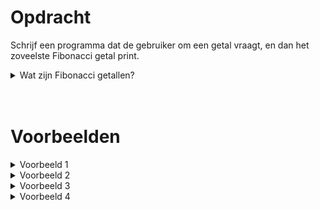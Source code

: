 # <b>Opdracht</b>
Schrijf een programma dat de gebruiker om een getal vraagt, en dan het zoveelste Fibonacci getal print.

<details markdown="1"><summary>Wat zijn Fibonacci getallen?</summary>
De Fibonacci getallen vormen een reeks van getallen waarbij elk getal de som is van de vorige twee. Men begint meestal met `1` en `1`, waardoor het derde getal dus `2` is (`1+1=2`). De eerste 20 Fibonacci getallen zijn:

<style>
  th, td {
    white-space: nowrap;
  }
</style>
<table class="table" style="width:50%">
  <thead>
    <tr>
      <th style="font-size:1.2em;">Index</th>
      <th style="font-size:1.2em">Fibonacci getal</th>
      <th style="font-size:1.2em">Waarom?</th>
    </tr>
  </thead>
  <tbody>
    <tr>
      <td>1</td>
      <td>1</td>
      <td></td>
    </tr>
    <tr>
      <td>2</td>
      <td>1</td>
      <td></td>
    </tr>
    <tr>
      <td>3</td>
      <td>2</td>
      <td><code>1 + 1 = 2</code></td>
    </tr>
    <tr>
      <td>4</td>
      <td>3</td>
      <td><code>1 + 2 = 3</code></td>
    </tr>
    <tr>
      <td>5</td>
      <td>5</td>
      <td><code>2 + 3 = 5</code></td>
    </tr>
    <tr>
      <td>6</td>
      <td>8</td>
      <td><code>3 + 5 = 8</code></td>
    </tr>
    <tr>
      <td>7</td>
      <td>13</td>
      <td><code>5 + 8 = 13</code></td>
    </tr>
    <tr>
      <td>8</td>
      <td>21</td>
      <td><code>8 + 13 = 21</code></td>
    </tr>
    <tr>
      <td>9</td>
      <td>34</td>
      <td><code>13 + 21 = 34</code></td>
    </tr>
    <tr>
      <td>10</td>
      <td>55</td>
      <td><code>21 + 34 = 55</code></td>
    </tr>
    <tr>
      <td>11</td>
      <td>89</td>
      <td><code>34 + 55 = 89</code></td>
    </tr>
    <tr>
      <td>12</td>
      <td>144</td>
      <td><code>55 + 89 = 144</code></td>
    </tr>
    <tr>
      <td>13</td>
      <td>233</td>
      <td><code>89 + 144 = 233</code></td>
    </tr>
    <tr>
      <td>14</td>
      <td>377</td>
      <td><code>144 + 233 = 377</code></td>
    </tr>
    <tr>
      <td>15</td>
      <td>610</td>
      <td><code>233 + 377 = 610</code></td>
    </tr>
    <tr>
      <td>16</td>
      <td>987</td>
      <td><code>377 + 610 = 987</code></td>
    </tr>
    <tr>
      <td>17</td>
      <td>1597</td>
      <td><code>610 + 987 = 1597</code></td>
    </tr>
    <tr>
      <td>18</td>
      <td>2584</td>
      <td><code>987 + 1597 = 2584</code></td>
    </tr>
    <tr>
      <td>19</td>
      <td>4181</td>
      <td><code>1597 + 2584 = 4181</code></td>
    </tr>
    <tr>
      <td>20</td>
      <td>6765</td>
      <td><code>2584 + 4181 = 6765</code></td>
    </tr>
  </tbody>
</table>


<i>(PS: De eerste twee getallen zijn vrij te kiezen en bepalen hoe de volledige reeks er uit zal zien. In deze opdracht houden we het bij de standaard 1 en 1.)</i>
</details>
 
<br>
<br> 
 
# <b>Voorbeelden</b>
<details markdown="1"><summary>Voorbeeld 1</summary>
### Invoer
```
6
```

### Uitvoer
```
Het 6e Fibonacci getal is: 8.
```
</details>

<details markdown="1"><summary>Voorbeeld 2</summary>
### Invoer
```
10
```

### Uitvoer
```
Het 10e Fibonacci getal is: 55.
```
</details>

<details markdown="1"><summary>Voorbeeld 3</summary>
### Invoer
```
17
```

### Uitvoer
```
Het 17e Fibonacci getal is: 1597.
```
</details>

<details markdown="1"><summary>Voorbeeld 4</summary>
### Invoer
```
20
```

### Uitvoer
```
Het 20e Fibonacci getal is: 6765.
```
</details>